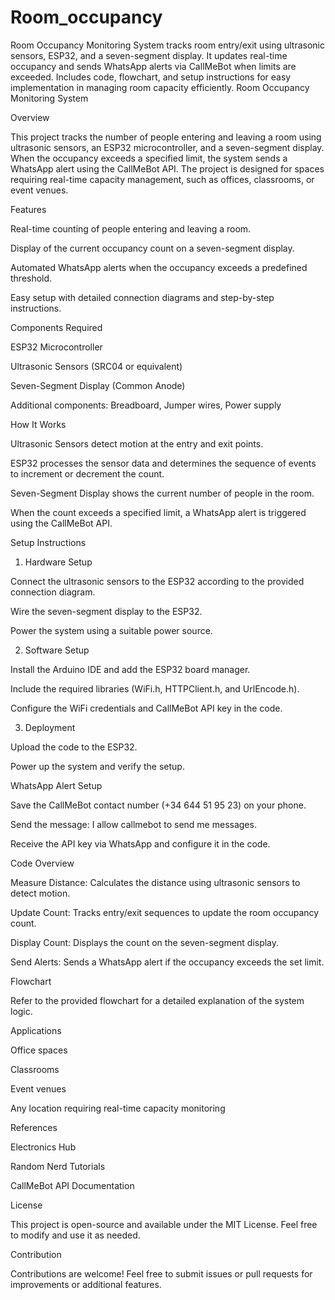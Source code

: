 # Room_occupancy
Room Occupancy Monitoring System tracks room entry/exit using ultrasonic sensors, ESP32, and a seven-segment display. It updates real-time occupancy and sends WhatsApp alerts via CallMeBot when limits are exceeded. Includes code, flowchart, and setup instructions for easy implementation in managing room capacity efficiently.
Room Occupancy Monitoring System

Overview

This project tracks the number of people entering and leaving a room using ultrasonic sensors, an ESP32 microcontroller, and a seven-segment display. When the occupancy exceeds a specified limit, the system sends a WhatsApp alert using the CallMeBot API. The project is designed for spaces requiring real-time capacity management, such as offices, classrooms, or event venues.

Features

Real-time counting of people entering and leaving a room.

Display of the current occupancy count on a seven-segment display.

Automated WhatsApp alerts when the occupancy exceeds a predefined threshold.

Easy setup with detailed connection diagrams and step-by-step instructions.

Components Required

ESP32 Microcontroller

Ultrasonic Sensors (SRC04 or equivalent)

Seven-Segment Display (Common Anode)

Additional components: Breadboard, Jumper wires, Power supply

How It Works

Ultrasonic Sensors detect motion at the entry and exit points.

ESP32 processes the sensor data and determines the sequence of events to increment or decrement the count.

Seven-Segment Display shows the current number of people in the room.

When the count exceeds a specified limit, a WhatsApp alert is triggered using the CallMeBot API.

Setup Instructions

1. Hardware Setup

Connect the ultrasonic sensors to the ESP32 according to the provided connection diagram.

Wire the seven-segment display to the ESP32.

Power the system using a suitable power source.

2. Software Setup

Install the Arduino IDE and add the ESP32 board manager.

Include the required libraries (WiFi.h, HTTPClient.h, and UrlEncode.h).

Configure the WiFi credentials and CallMeBot API key in the code.

3. Deployment

Upload the code to the ESP32.

Power up the system and verify the setup.

WhatsApp Alert Setup

Save the CallMeBot contact number (+34 644 51 95 23) on your phone.

Send the message: I allow callmebot to send me messages.

Receive the API key via WhatsApp and configure it in the code.

Code Overview

Measure Distance: Calculates the distance using ultrasonic sensors to detect motion.

Update Count: Tracks entry/exit sequences to update the room occupancy count.

Display Count: Displays the count on the seven-segment display.

Send Alerts: Sends a WhatsApp alert if the occupancy exceeds the set limit.

Flowchart

Refer to the provided flowchart for a detailed explanation of the system logic.

Applications

Office spaces

Classrooms

Event venues

Any location requiring real-time capacity monitoring

References

Electronics Hub

Random Nerd Tutorials

CallMeBot API Documentation

License

This project is open-source and available under the MIT License. Feel free to modify and use it as needed.

Contribution

Contributions are welcome! Feel free to submit issues or pull requests for improvements or additional features.
